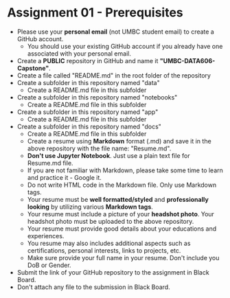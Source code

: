 # Assignment 01 - Prerequisites

- Please use your **personal email** (not UMBC student email) to create a GitHub account.
  - You should use your existing GitHub account if you already have one associated with your personal email.
- Create a **PUBLIC** repository in GitHub and name it **"UMBC-DATA606-Capstone"**.
- Create a file called "README.md" in the root folder of the repository
- Create a subfolder in this repository named "data"
  - Create a README.md file in this subfolder
- Create a subfolder in this repository named "notebooks"
  - Create a README.md file in this subfolder
- Create a subfolder in this repository named "app"
  - Create a README.md file in this subfolder
- Create a subfolder in this repository named "docs"
  - Create a README.md file in this subfolder
  - Create a resume using **Markdown** format (.md) and save it in the above repository with the file name: "Resume.md".
  - **Don't use Jupyter Notebook**. Just use a plain text file for Resume.md file.
  - If you are not familiar with Markdown, please take some time to learn and practice it - Google it.
  - Do not write HTML code in the Markdown file. Only use Markdown tags.
  - Your resume must be **well formatted/styled** and **professionally looking** by utilizing various **Markdown tags**. 
  - Your resume must include a picture of your **headshot photo**. Your headshot photo must be uploaded to the above repository.
  - Your resume must provide good details about your educations and experiences. 
  - You resume may also includes additional aspects such as certifications, personal interests, links to projects, etc. 
  - Make sure provide your full name in your resume. Don't include you DoB or Gender. 
- Submit the link of your GitHub repository to the assignment in Black Board. 
- Don't attach any file to the submission in Black Board.
